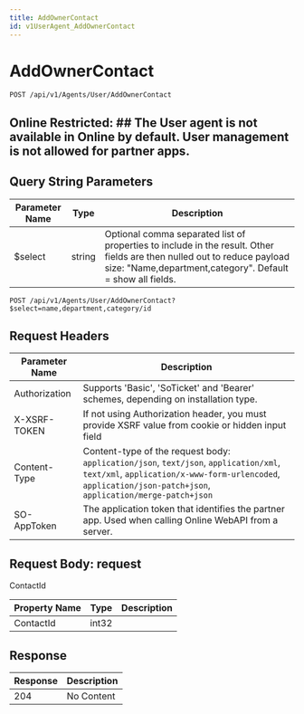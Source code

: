 ```yaml
---
title: AddOwnerContact
id: v1UserAgent_AddOwnerContact
---
```


# AddOwnerContact

```http
POST /api/v1/Agents/User/AddOwnerContact
```

<para />

## Online Restricted: ## The User agent is not available in Online by default. User management is not allowed for partner apps.





## Query String Parameters

| Parameter Name | Type |  Description |
|----------------|------|--------------|
| $select | string |  Optional comma separated list of properties to include in the result. Other fields are then nulled out to reduce payload size: "Name,department,category". Default = show all fields. |

```http
POST /api/v1/Agents/User/AddOwnerContact?$select=name,department,category/id
```


## Request Headers

| Parameter Name | Description |
|----------------|-------------|
| Authorization  | Supports 'Basic', 'SoTicket' and 'Bearer' schemes, depending on installation type. |
| X-XSRF-TOKEN   | If not using Authorization header, you must provide XSRF value from cookie or hidden input field |
| Content-Type | Content-type of the request body: `application/json`, `text/json`, `application/xml`, `text/xml`, `application/x-www-form-urlencoded`, `application/json-patch+json`, `application/merge-patch+json` |
| SO-AppToken | The application token that identifies the partner app. Used when calling Online WebAPI from a server. |

## Request Body: request  

ContactId 

| Property Name | Type |  Description |
|----------------|------|--------------|
| ContactId | int32 |  |


## Response


| Response | Description |
|----------------|-------------|
| 204 | No Content |